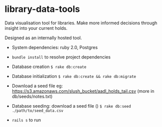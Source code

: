 library-data-tools
==================

Data visualisation tool for libraries. Make more informed decisions through insight into your current holds.

Designed as an internally hosted tool.

* System dependencies: ruby 2.0, Postgres

* `bundle install` to resolve project dependencies

* Database creation `$ rake db:create`

* Database initialization `$ rake db:create && rake db:migrate`

* Download a seed file eg: https://s3.amazonaws.com/slush_bucket/aadl_holds_tail.csv (more in db/seeds/notes.txt)

* Database seeding: download a seed file () `$ rake db:seed ./path/to/seed_data.csv`

* `rails s` to run
